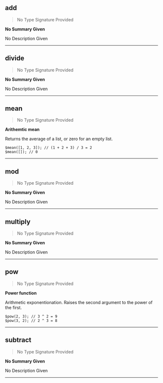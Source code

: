 
## add

> No Type Signature Provided

__No Summary Given__

No Description Given

---

## divide

> No Type Signature Provided

__No Summary Given__

No Description Given

---

## mean

> No Type Signature Provided

__Arithemtic mean__

Returns the average of a list, or zero for an empty list.

```
$mean([1, 2, 3]); // (1 + 2 + 3) / 3 = 2
$mean([]); // 0
```

---

## mod

> No Type Signature Provided

__No Summary Given__

No Description Given

---

## multiply

> No Type Signature Provided

__No Summary Given__

No Description Given

---

## pow

> No Type Signature Provided

__Power function__

Arithmetic exponentionation. Raises the second argument to the power
of the first.

```
$pow(2, 3); // 3 ^ 2 = 9
$pow(3, 2); // 2 ^ 3 = 8
```

---

## subtract

> No Type Signature Provided

__No Summary Given__

No Description Given

---
